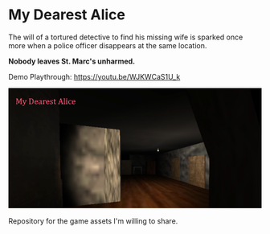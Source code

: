 # My Dearest Alice 

The will of a tortured detective to find his missing wife is sparked once more when a police officer disappears at the same location.

**Nobody leaves St. Marc's unharmed.**

Demo Playthrough: https://youtu.be/WJKWCaS1U_k
 
![My Dearest Alice](images/MDA.png)



Repository for the game assets I'm willing to share.
